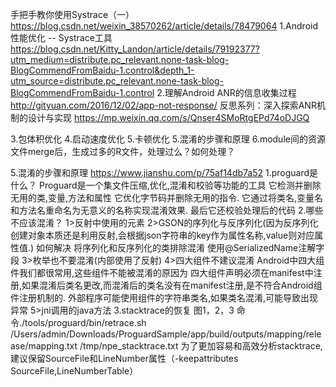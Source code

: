 手把手教你使用Systrace（一）
https://blog.csdn.net/weixin_38570262/article/details/78479064
1.Android性能优化 -- Systrace工具 
https://blog.csdn.net/Kitty_Landon/article/details/79192377?utm_medium=distribute.pc_relevant.none-task-blog-BlogCommendFromBaidu-1.control&depth_1-utm_source=distribute.pc_relevant.none-task-blog-BlogCommendFromBaidu-1.control
2.理解Android ANR的信息收集过程
http://gityuan.com/2016/12/02/app-not-response/
反思系列：深入探索ANR机制的设计与实现
https://mp.weixin.qq.com/s/Qnser4SMoRtgEPd74oDJGQ

3.包体积优化
4.启动速度优化
5.卡顿优化
5.混淆的步骤和原理
6.module间的资源文件merge后，生成过多的R文件，处理过么？如何处理？









5.混淆的步骤和原理 https://www.jianshu.com/p/75af14db7a52
1.proguard是什么？
Proguard是一个集文件压缩,优化,混淆和校验等功能的工具
它检测并删除无用的类,变量,方法和属性
它优化字节码并删除无用的指令.
它通过将类名,变量名和方法名重命名为无意义的名称实现混淆效果.
最后它还校验处理后的代码
2.哪些不应该混淆？
1>反射中使用的元素
2>GSON的序列化与反序列化(因为反序列化创建对象本质还是利用反射,会根据json字符串的key作为属性名称,value则对应属性值.)
如何解决
将序列化和反序列化的类排除混淆
使用@SerializedName注解字段
3>枚举也不要混淆(内部使用了反射)
4>四大组件不建议混淆
Android中四大组件我们都很常用,这些组件不能被混淆的原因为
四大组件声明必须在manifest中注册,如果混淆后类名更改,而混淆后的类名没有在manifest注册,是不符合Android组件注册机制的.
外部程序可能使用组件的字符串类名,如果类名混淆,可能导致出现异常
5>jni调用的java方法
3.stacktrace的恢复
图1，2，3 
命令./tools/proguard/bin/retrace.sh   /Users/admin/Downloads/ProguardSample/app/build/outputs/mapping/release/mapping.txt /tmp/npe_stacktrace.txt
为了更加容易和高效分析stacktrace,建议保留SourceFile和LineNumber属性（-keepattributes SourceFile,LineNumberTable）


